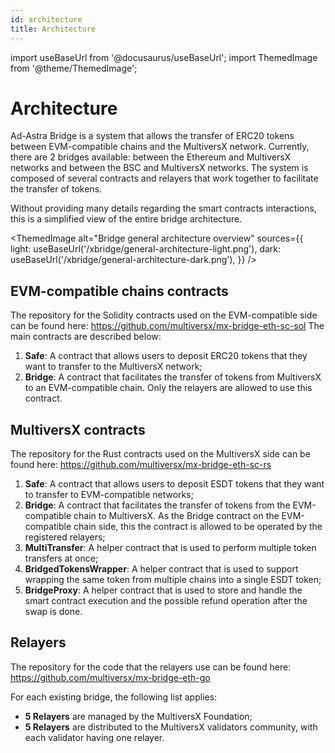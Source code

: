 ```yaml
---
id: architecture
title: Architecture
---
```


import useBaseUrl from '@docusaurus/useBaseUrl';
import ThemedImage from '@theme/ThemedImage';

[comment]: # (mx-abstract)

# Architecture

Ad-Astra Bridge is a system that allows the transfer of ERC20 tokens between EVM-compatible chains and the MultiversX network.
Currently, there are 2 bridges available: between the Ethereum and MultiversX networks and between the BSC and MultiversX networks.
The system is composed of several contracts and relayers that work together to facilitate the transfer of tokens.

Without providing many details regarding the smart contracts interactions, this is a simplified view of the entire bridge architecture.
<!--- source file reference: /static/xbridge/xbridge-dark/light.drawio --->
<ThemedImage
    alt="Bridge general architecture overview"
    sources={{
        light: useBaseUrl('/xbridge/general-architecture-light.png'),
        dark: useBaseUrl('/xbridge/general-architecture-dark.png'),
    }}
/>

[comment]: # (mx-context-auto)

## EVM-compatible chains contracts
The repository for the Solidity contracts used on the EVM-compatible side can be found here: https://github.com/multiversx/mx-bridge-eth-sc-sol
The main contracts are described below:
1. **Safe**: A contract that allows users to deposit ERC20 tokens that they want to transfer to the MultiversX network;
2. **Bridge**: A contract that facilitates the transfer of tokens from MultiversX to an EVM-compatible chain. Only the relayers are allowed to use this contract.

[comment]: # (mx-context-auto)

## MultiversX contracts
The repository for the Rust contracts used on the MultiversX side can be found here: https://github.com/multiversx/mx-bridge-eth-sc-rs
1. **Safe**: A contract that allows users to deposit ESDT tokens that they want to transfer to EVM-compatible networks;
2. **Bridge**: A contract that facilitates the transfer of tokens from the EVM-compatible chain to MultiversX. As the Bridge contract on the EVM-compatible chain side, this
   the contract is allowed to be operated by the registered relayers;
3. **MultiTransfer**: A helper contract that is used to perform multiple token transfers at once;
4. **BridgedTokensWrapper**: A helper contract that is used to support wrapping the same token from multiple chains into a single ESDT token;
5. **BridgeProxy**: A helper contract that is used to store and handle the smart contract execution and the possible refund operation after the swap is done.

[comment]: # (mx-context-auto)

## Relayers
The repository for the code that the relayers use can be found here: https://github.com/multiversx/mx-bridge-eth-go

For each existing bridge, the following list applies:
- **5 Relayers** are managed by the MultiversX Foundation;
- **5 Relayers** are distributed to the MultiversX validators community, with each validator having one relayer.
